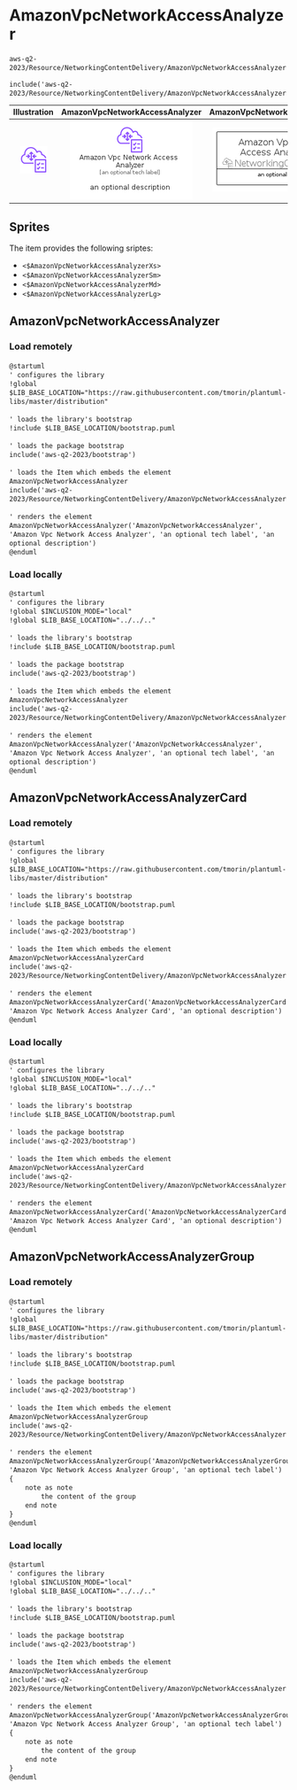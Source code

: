 # AmazonVpcNetworkAccessAnalyzer


```text
aws-q2-2023/Resource/NetworkingContentDelivery/AmazonVpcNetworkAccessAnalyzer
```

```text
include('aws-q2-2023/Resource/NetworkingContentDelivery/AmazonVpcNetworkAccessAnalyzer')
```



| Illustration | AmazonVpcNetworkAccessAnalyzer | AmazonVpcNetworkAccessAnalyzerCard | AmazonVpcNetworkAccessAnalyzerGroup |
| :---: | :---: | :---: | :---: |
| ![illustration for Illustration](../../../aws-q2-2023/Resource/NetworkingContentDelivery/AmazonVpcNetworkAccessAnalyzer.png) | ![illustration for AmazonVpcNetworkAccessAnalyzer](../../../aws-q2-2023/Resource/NetworkingContentDelivery/AmazonVpcNetworkAccessAnalyzer.Local.png) | ![illustration for AmazonVpcNetworkAccessAnalyzerCard](../../../aws-q2-2023/Resource/NetworkingContentDelivery/AmazonVpcNetworkAccessAnalyzerCard.Local.png) | ![illustration for AmazonVpcNetworkAccessAnalyzerGroup](../../../aws-q2-2023/Resource/NetworkingContentDelivery/AmazonVpcNetworkAccessAnalyzerGroup.Local.png) |



## Sprites
The item provides the following sriptes:

- `<$AmazonVpcNetworkAccessAnalyzerXs>`
- `<$AmazonVpcNetworkAccessAnalyzerSm>`
- `<$AmazonVpcNetworkAccessAnalyzerMd>`
- `<$AmazonVpcNetworkAccessAnalyzerLg>`





## AmazonVpcNetworkAccessAnalyzer

### Load remotely
```plantuml
@startuml
' configures the library
!global $LIB_BASE_LOCATION="https://raw.githubusercontent.com/tmorin/plantuml-libs/master/distribution"

' loads the library's bootstrap
!include $LIB_BASE_LOCATION/bootstrap.puml

' loads the package bootstrap
include('aws-q2-2023/bootstrap')

' loads the Item which embeds the element AmazonVpcNetworkAccessAnalyzer
include('aws-q2-2023/Resource/NetworkingContentDelivery/AmazonVpcNetworkAccessAnalyzer')

' renders the element
AmazonVpcNetworkAccessAnalyzer('AmazonVpcNetworkAccessAnalyzer', 'Amazon Vpc Network Access Analyzer', 'an optional tech label', 'an optional description')
@enduml
```

### Load locally
```plantuml
@startuml
' configures the library
!global $INCLUSION_MODE="local"
!global $LIB_BASE_LOCATION="../../.."

' loads the library's bootstrap
!include $LIB_BASE_LOCATION/bootstrap.puml

' loads the package bootstrap
include('aws-q2-2023/bootstrap')

' loads the Item which embeds the element AmazonVpcNetworkAccessAnalyzer
include('aws-q2-2023/Resource/NetworkingContentDelivery/AmazonVpcNetworkAccessAnalyzer')

' renders the element
AmazonVpcNetworkAccessAnalyzer('AmazonVpcNetworkAccessAnalyzer', 'Amazon Vpc Network Access Analyzer', 'an optional tech label', 'an optional description')
@enduml
```

## AmazonVpcNetworkAccessAnalyzerCard

### Load remotely
```plantuml
@startuml
' configures the library
!global $LIB_BASE_LOCATION="https://raw.githubusercontent.com/tmorin/plantuml-libs/master/distribution"

' loads the library's bootstrap
!include $LIB_BASE_LOCATION/bootstrap.puml

' loads the package bootstrap
include('aws-q2-2023/bootstrap')

' loads the Item which embeds the element AmazonVpcNetworkAccessAnalyzerCard
include('aws-q2-2023/Resource/NetworkingContentDelivery/AmazonVpcNetworkAccessAnalyzer')

' renders the element
AmazonVpcNetworkAccessAnalyzerCard('AmazonVpcNetworkAccessAnalyzerCard', 'Amazon Vpc Network Access Analyzer Card', 'an optional description')
@enduml
```

### Load locally
```plantuml
@startuml
' configures the library
!global $INCLUSION_MODE="local"
!global $LIB_BASE_LOCATION="../../.."

' loads the library's bootstrap
!include $LIB_BASE_LOCATION/bootstrap.puml

' loads the package bootstrap
include('aws-q2-2023/bootstrap')

' loads the Item which embeds the element AmazonVpcNetworkAccessAnalyzerCard
include('aws-q2-2023/Resource/NetworkingContentDelivery/AmazonVpcNetworkAccessAnalyzer')

' renders the element
AmazonVpcNetworkAccessAnalyzerCard('AmazonVpcNetworkAccessAnalyzerCard', 'Amazon Vpc Network Access Analyzer Card', 'an optional description')
@enduml
```

## AmazonVpcNetworkAccessAnalyzerGroup

### Load remotely
```plantuml
@startuml
' configures the library
!global $LIB_BASE_LOCATION="https://raw.githubusercontent.com/tmorin/plantuml-libs/master/distribution"

' loads the library's bootstrap
!include $LIB_BASE_LOCATION/bootstrap.puml

' loads the package bootstrap
include('aws-q2-2023/bootstrap')

' loads the Item which embeds the element AmazonVpcNetworkAccessAnalyzerGroup
include('aws-q2-2023/Resource/NetworkingContentDelivery/AmazonVpcNetworkAccessAnalyzer')

' renders the element
AmazonVpcNetworkAccessAnalyzerGroup('AmazonVpcNetworkAccessAnalyzerGroup', 'Amazon Vpc Network Access Analyzer Group', 'an optional tech label') {
    note as note
        the content of the group
    end note
}
@enduml
```

### Load locally
```plantuml
@startuml
' configures the library
!global $INCLUSION_MODE="local"
!global $LIB_BASE_LOCATION="../../.."

' loads the library's bootstrap
!include $LIB_BASE_LOCATION/bootstrap.puml

' loads the package bootstrap
include('aws-q2-2023/bootstrap')

' loads the Item which embeds the element AmazonVpcNetworkAccessAnalyzerGroup
include('aws-q2-2023/Resource/NetworkingContentDelivery/AmazonVpcNetworkAccessAnalyzer')

' renders the element
AmazonVpcNetworkAccessAnalyzerGroup('AmazonVpcNetworkAccessAnalyzerGroup', 'Amazon Vpc Network Access Analyzer Group', 'an optional tech label') {
    note as note
        the content of the group
    end note
}
@enduml
```

